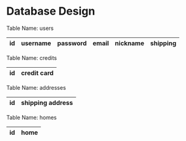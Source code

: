 # Database Design

Table Name: users

| id | username | password | email | nickname | shipping |
| --- | --- | --- | --- | --- | --- | 

Table Name: credits

| id | credit card | 
| --- | --- |

Table Name: addresses

| id | shipping address|
| --- | --- |

Table Name: homes

| id | home |
| --- | --- |

